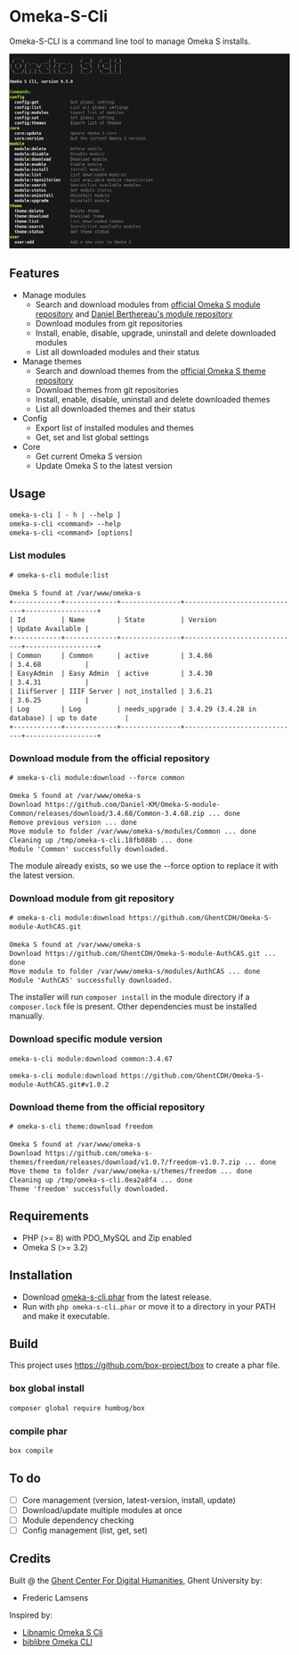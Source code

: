 # Omeka-S-Cli

Omeka-S-CLI is a command line tool to manage Omeka S installs.

![img.png](img.png)

## Features

- Manage modules
    - Search and download modules from [official Omeka S module repository](https://omeka.org/s/modules/) and [Daniel Berthereau's module repository](https://daniel-km.github.io/UpgradeToOmekaS/en/omeka_s_modules.html)
    - Download modules from git repositories
    - Install, enable, disable, upgrade, uninstall and delete downloaded modules
    - List all downloaded modules and their status
- Manage themes
    - Search and download themes from the [official Omeka S theme repository](https://omeka.org/s/themes/)
    - Download themes from git repositories
    - Install, enable, disable, uninstall and delete downloaded themes
    - List all downloaded themes and their status
- Config
    - Export list of installed modules and themes
    - Get, set and list global settings
- Core
    - Get current Omeka S version
    - Update Omeka S to the latest version

## Usage

    omeka-s-cli [ - h | --help ]
    omeka-s-cli <command> --help
    omeka-s-cli <command> [options]

### List modules
```
# omeka-s-cli module:list

Omeka S found at /var/www/omeka-s
+------------+-------------+---------------+-----------------------------+------------------+
| Id         | Name        | State         | Version                     | Update Available |
+------------+-------------+---------------+-----------------------------+------------------+
| Common     | Common      | active        | 3.4.66                      | 3.4.68           |
| EasyAdmin  | Easy Admin  | active        | 3.4.30                      | 3.4.31           |
| IiifServer | IIIF Server | not_installed | 3.6.21                      | 3.6.25           |
| Log        | Log         | needs_upgrade | 3.4.29 (3.4.28 in database) | up to date       |
+------------+-------------+---------------+-----------------------------+------------------+
```

### Download module from the official repository

```
# omeka-s-cli module:download --force common

Omeka S found at /var/www/omeka-s
Download https://github.com/Daniel-KM/Omeka-S-module-Common/releases/download/3.4.68/Common-3.4.68.zip ... done
Remove previous version ... done
Move module to folder /var/www/omeka-s/modules/Common ... done
Cleaning up /tmp/omeka-s-cli.18fb088b ... done
Module 'Common' successfully downloaded.
```

The module already exists, so we use the --force option to replace it with the latest version.

### Download module from git repository

```
# omeka-s-cli module:download https://github.com/GhentCDH/Omeka-S-module-AuthCAS.git

Omeka S found at /var/www/omeka-s
Download https://github.com/GhentCDH/Omeka-S-module-AuthCAS.git ... done
Move module to folder /var/www/omeka-s/modules/AuthCAS ... done
Module 'AuthCAS' successfully downloaded.
```

The installer will run `composer install` in the module directory if a `composer.lock` file is present. Other dependencies must be installed manually.

### Download specific module version

```
omeka-s-cli module:download common:3.4.67
```

```
omeka-s-cli module:download https://github.com/GhentCDH/Omeka-S-module-AuthCAS.git#v1.0.2
```

### Download theme from the official repository

```
# omeka-s-cli theme:download freedom

Omeka S found at /var/www/omeka-s
Download https://github.com/omeka-s-themes/freedom/releases/download/v1.0.7/freedom-v1.0.7.zip ... done
Move theme to folder /var/www/omeka-s/themes/freedom ... done
Cleaning up /tmp/omeka-s-cli.0ea2a8f4 ... done
Theme 'freedom' successfully downloaded.
```

## Requirements

- PHP (>= 8) with PDO_MySQL and Zip enabled
- Omeka S (>= 3.2)

## Installation

- Download [omeka-s-cli.phar](https://github.com/GhentCDH/Omeka-S-Cli/releases/latest/download/omeka-s-cli.phar) from the latest release.
- Run with `php omeka-s-cli.phar` or move it to a directory in your PATH and make it executable.

## Build

This project uses https://github.com/box-project/box to create a phar file.

### box global install

```bash
composer global require humbug/box
```
### compile phar

```bash
box compile
```

## To do

- [ ] Core management (version, latest-version, install, update)
- [ ] Download/update multiple modules at once
- [ ] Module dependency checking
- [ ] Config management (list, get, set)

## Credits

Built @ the [Ghent Center For Digital Humanities](https://www.ghentcdh.ugent.be/), Ghent University by:

* Frederic Lamsens

Inspired by:

- [Libnamic Omeka S Cli](https://github.com/Libnamic/omeka-s-cli/)
- [biblibre Omeka CLI](https://github.com/biblibre/omeka-cli)